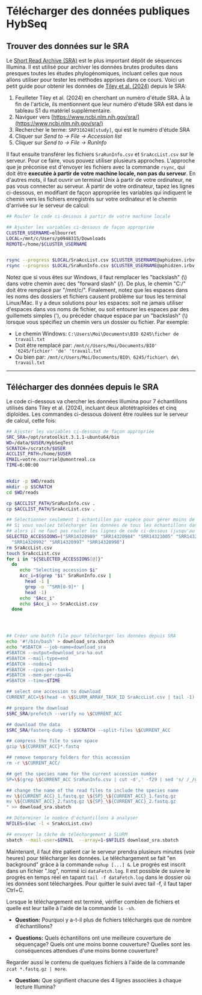 # Télécharger des données publiques HybSeq

## Trouver des données sur le SRA

Le [Short Read Archive (SRA)](https://www.ncbi.nlm.nih.gov/sra) est le plus important dépôt de séquences 
Illumina. Il est utilisé pour archiver les données brutes produites dans presques toutes les études 
phylogénomiques, incluant celles que nous allons utiliser pour tester les méthodes apprises dans ce cours. 
Voici un petit guide pour obtenir les données de 
[Tiley et al. (2024)](https://doi.org/10.1093/sysbio/syae024) depuis le SRA:  

1. Feuilleter Tiley et al. (2024) en cherchant un numéro d'étude SRA. À la fin de l'article, ils mentionnent 
que leur numéro d'étude SRA est dans le tableau S1 du matériel supplémentaire.  
2. Naviguer vers [https://www.ncbi.nlm.nih.gov/sra/](https://www.ncbi.nlm.nih.gov/sra/)  
3. Rechercher le terme: `SRP316248[study]`, qui est le numéro d'étude SRA  
4. Cliquer sur *Send to -> File -> Accession list*   
5. Cliquer sur *Send to -> File -> RunInfo*  

Il faut ensuite transférer les fichiers `SraRunInfo.csv` et `SraAccList.csv` sur le serveur. Pour ce faire, 
vous pouvez utiliser plusieurs approches. L'approche que je préconise est d'envoyer les fichiers avec la 
commande `rsync`, qui doit être **executée à partir de votre machine locale, non pas du serveur**. 
En d'autres mots, il faut ouvrir un terminal Unix à partir de votre ordinateur, ne pas vous connecter au 
serveur. À partir de votre ordinateur, tapez les lignes ci-dessous, en modifiant de façon appropriée les 
variables qui indiquent le chemin vers les fichiers enregistrés sur votre ordinateur et le chemin d'arrivée 
sur le serveur de calcul:  
```bash
## Rouler le code ci-dessous à partir de votre machine locale

## Ajuster les variables ci-dessous de façon appropriée
CLUSTER_USERNAME=elbourret
LOCAL=/mnt/c/Users/p0948315/Downloads
REMOTE=/home/$CLUSTER_USERNAME


rsync --progress $LOCAL/SraAccList.csv $CLUSTER_USERNAME@aphidzen.irbv.umontreal.ca:$REMOTE/
rsync --progress $LOCAL/SraRunInfo.csv $CLUSTER_USERNAME@aphidzen.irbv.umontreal.ca:$REMOTE/

```

Notez que si vous êtes sur Windows, il faut remplacer les "backslash" (\\) dans votre chemin avec 
des "forward slash" (\/). De plus, le chemin "C:/" doit être remplacé par "/mnt/c/". Finalement, 
notez que les espaces dans les noms des dossiers et fichiers causent problème sur tous les 
terminal Linux/Mac. Il y a deux solutions pour les espaces: soit ne jamais utiliser d'espaces dans 
vos noms de fichier, ou soit entourer les espaces par des guillemets simples ('), ou précéder 
chaque espace par un "backslash" (\\) lorsque vous spécifiez un chemin vers un dossier ou fichier. 
Par exemple:  
- Le chemin Windows: `C:\Users\Moi\Documents\BIO 6245\ficher de travail.txt`  
- Doit être remplacé par: `/mnt/c/Users/Moi/Documents/BIO' '6245/fichier' 'de' 'travail.txt`  
- Ou bien par: `/mnt/c/Users/Moi/Documents/BIO\ 6245/fichier\ de\ travail.txt`

---

## Télécharger des données depuis le SRA

Le code ci-dessous va chercher les données Illumina pour 7 échantillons utilisés dans Tiley et al. (2024), 
incluant deux allotétraploïdes et cinq diploïdes. Les commandes ci-dessous doivent être roulées sur le 
serveur de calcul, cette fois:  
```bash
## Ajuster les variables ci-dessous de façon appropriée
SRC_SRA=/opt/sratoolkit.3.1.1-ubuntu64/bin
WD=/data/$USER/HybSeqTest
SCRATCH=/scratch/$USER
ACCLIST_PATH=/home/$USER
EMAIL=votre.courriel@umontreal.ca
TIME=6:00:00


mkdir -p $WD/reads
mkdir -p $SCRATCH
cd $WD/reads

cp $ACCLIST_PATH/SraRunInfo.csv .
cp $ACCLIST_PATH/SraAccList.csv .

## Sélectionner seulement 1 échantillon par espèce pour gérer moins de données à la fois:
## Si vous vouliez télécharger les données de tous les échantillons dans SraAccList.csv,
## alors il ne faut pas rouler les lignes de code ci-dessous (jusqu'au prochain commentaire)
SELECTED_ACCESSIONS=("SRR14320989" "SRR14320984" "SRR14321005" "SRR14321002" \
  "SRR14320992" "SRR14320997" "SRR14320998")
rm SraAccList.csv
touch SraAccList.csv
for i in "${SELECTED_ACCESSIONS[@]}"
  do
     echo "Selecting accession $i"
     Acc_i=$(grep "$i" SraRunInfo.csv | 
       head -1 | 
       grep -o '^SRR[0-9]*' | 
       head -1)
     echo "$Acc_i"
     echo $Acc_i >> SraAccList.csv
  done




## Créer une batch file pour télécharger les données depuis SRA
echo '#!/bin/bash' > download_sra.sbatch
echo "#SBATCH --job-name=download_sra
#SBATCH --output=download_sra-%a.out
#SBATCH --mail-type=end
#SBATCH --nodes=1
#SBATCH --cpus-per-task=1
#SBATCH --mem-per-cpu=4G
#SBATCH --time=$TIME

## select one accession to download
CURRENT_ACC=\$(head -n \$SLURM_ARRAY_TASK_ID SraAccList.csv | tail -1)

## prepare the download
$SRC_SRA/prefetch --verify no \$CURRENT_ACC

## download the data
$SRC_SRA/fasterq-dump -t $SCRATCH --split-files \$CURRENT_ACC

## compress the file to save space
gzip \${CURRENT_ACC}*.fastq

## remove temporary folders for this accession
rm -r \$CURRENT_ACC/

## get the species name for the current accession number
SP=\$(grep \$CURRENT_ACC SraRunInfo.csv | cut -d',' -f29 | sed 's/ /_/g')

## change the name of the read files to include the species name
mv \${CURRENT_ACC}_1.fastq.gz \${SP}_\${CURRENT_ACC}_1.fastq.gz
mv \${CURRENT_ACC}_2.fastq.gz \${SP}_\${CURRENT_ACC}_2.fastq.gz
" >> download_sra.sbatch

## Déterminer le nombre d'échantillons à analyser
NFILES=$(wc -l < SraAccList.csv)

## envoyer la tâche de téléchargement à SLURM
sbatch --mail-user=$EMAIL  --array=1-$NFILES download_sra.sbatch

```

Maintenant, il faut être patient car le serveur prendra plusieurs minutes (voir heures) pour télécharger 
les données. Le téléchargement se fait "en background" grâce à la commande `nohup [...] &`. Le progrès est 
inscrit dans un fichier ".log", nommé ici `dataFetch.log`. Il est possible de suivre le progrès en temps 
réel en tapant `tail -f dataFetch.log` dans le dossier où les données sont téléchargées. Pour quitter le 
suivi avec tail -f, il faut taper Ctrl+C.

Lorsque le téléchargement est terminé, vérifier combien de fichiers et quelle est leur taille à l'aide de 
la commande `ls -sh`.

- **Question:** Pourquoi y a-t-il plus de fichiers téléchargés que de nombre d'échantillons?

- **Questions:** Quels échantillons ont une meilleure couverture de séquençage? Quels ont une moins bonne 
couverture? Quelles sont les conséquences attendues d'une moins bonne couverture?

Regarder aussi le contenu de quelques fichiers à l'aide de la commande `zcat *.fastq.gz | more`.

- **Question:** Que signifient chacune des 4 lignes associées à chaque lecture Illumina?
